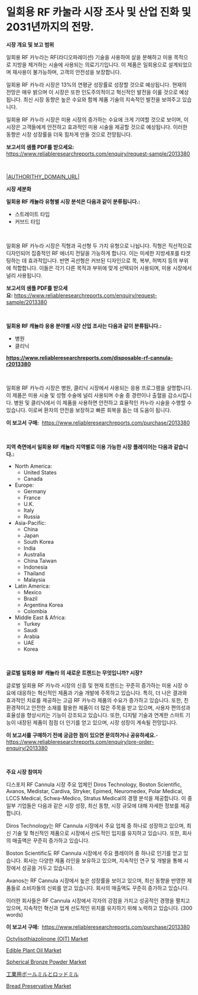 <p><h1>일회용 RF 카눌라 시장 조사 및 산업 진화 및 2031년까지의 전망.</h1></p><p><strong>시장 개요 및 보고 범위</strong></p>
<p><p>일회용 RF 카누라는 RF(라디오파레이션) 기술을 사용하여 살을 분해하고 미용 목적으로 지방을 제거하는 시술에 사용되는 의료기기입니다. 이 제품은 일회용으로 설계되었으며 재사용이 불가능하며, 고객의 안전성을 보장합니다.</p><p>일회용 RF 카누라 시장은 13%의 연평균 성장률로 성장할 것으로 예상됩니다. 현재의 전망은 매우 밝으며 이 시장은 또한 인도주의적이고 혁신적인 발전을 이룰 것으로 예상됩니다. 최신 시장 동향은 높은 수요와 함께 제품 기술의 지속적인 발전을 보여주고 있습니다.</p><p>일회용 RF 카누라 시장은 미용 시장의 증가하는 수요에 크게 기여할 것으로 보이며, 이 시장은 고객들에게 안전하고 효과적인 미용 시술을 제공할 것으로 예상됩니다. 이러한 동향은 시장 성장률을 더욱 힘차게 만들 것으로 전망됩니다.</p></p>
<p><strong>보고서의 샘플 PDF를 받으세요:</strong> <a href="https://www.reliableresearchreports.com/enquiry/request-sample/2013380">https://www.reliableresearchreports.com/enquiry/request-sample/2013380</a></p>
<p>&nbsp;</p>
<p><a href="|AUTHORITHY_DOMAIN_URL|">|AUTHORITHY_DOMAIN_URL|</a></p>
<p><strong>시장 세분화</strong></p>
<p><strong>일회용 RF 캐뉼라 유형별 시장 분석은 다음과 같이 분류됩니다.:</strong></p>
<p><ul><li>스트레이트 타입</li><li>커브드 타입</li></ul></p>
<p>&nbsp;</p>
<p><p>일회용 RF 카누라 시장은 직형과 곡선형 두 가지 유형으로 나뉩니다. 직형은 직선적으로 디자인되어 집중적인 RF 에너지 전달을 가능하게 합니다. 이는 미세한 지방세포를 타겟팅하는 데 효과적입니다. 반면 곡선형은 커브된 디자인으로 목, 복부, 허벅지 등의 부위에 적합합니다. 이들은 각기 다른 목적과 부위에 맞게 선택되어 사용되며, 미용 시장에서 널리 사용됩니다.</p></p>
<p><strong>보고서의 샘플 PDF를 받으세요:</strong>&nbsp;<a href="https://www.reliableresearchreports.com/enquiry/request-sample/2013380">https://www.reliableresearchreports.com/enquiry/request-sample/2013380</a></p>
<p>&nbsp;</p>
<p><strong> 일회용 RF 캐뉼라 응용 분야별 시장 산업 조사는 다음과 같이 분류됩니다.:</strong></p>
<p><ul><li>병원</li><li>클리닉</li></ul></p>
<p><strong><a href="https://www.reliableresearchreports.com/disposable-rf-cannula-r2013380">https://www.reliableresearchreports.com/disposable-rf-cannula-r2013380</a></strong></p>
<p>&nbsp;</p>
<p><p>일회용 RF 카누라 시장은 병원, 클리닉 시장에서 사용되는 응용 프로그램을 설명합니다. 이 제품은 미용 시술 및 성형 수술에 널리 사용되며 수술 중 경련이나 출혈을 감소시킵니다. 병원 및 클리닉에서 이 제품을 사용하면 안전하고 효율적인 카누라 시술을 수행할 수 있습니다. 이로써 환자의 안전을 보장하고 빠른 회복을 돕는 데 도움이 됩니다.</p></p>
<p><strong>이 보고서 구매:</strong>&nbsp; <a href="https://www.reliableresearchreports.com/purchase/2013380">https://www.reliableresearchreports.com/purchase/2013380</a></p>
<p>&nbsp;</p>
<p><strong>지역 측면에서 일회용 RF 캐뉼라 지역별로 이용 가능한 시장 플레이어는 다음과 같습니다.:</strong></p>
<p><ul>
    <li>
        North America:
        <ul>
            <li>United States</li>
            <li>Canada</li>
        </ul>
    </li>
    <li>
        Europe:
        <ul>
            <li>Germany</li>
            <li>France</li>
            <li>U.K.</li>
            <li>Italy</li>
            <li>Russia</li>
        </ul>
    </li>
    <li>
        Asia-Pacific:
        <ul>
            <li>China</li>
            <li>Japan</li>
            <li>South Korea</li>
            <li>India</li>
            <li>Australia</li>
            <li>China Taiwan</li>
            <li>Indonesia</li>
            <li>Thailand</li>
            <li>Malaysia</li>
        </ul>
    </li>
    <li>
        Latin America:
        <ul>
            <li>Mexico</li>
            <li>Brazil</li>
            <li>Argentina Korea</li>
            <li>Colombia</li>
        </ul>
    </li>
    <li>
        Middle East & Africa:
        <ul>
            <li>Turkey</li>
            <li>Saudi</li>
            <li>Arabia</li>
            <li>UAE</li>
            <li>Korea</li>
        </ul>
    </li>
    </ul></p>
<p>&nbsp;</p>
<p><strong>글로벌 일회용 RF 캐뉼라 의 새로운 트렌드는 무엇입니까? 시장?</strong></p>
<p><p>글로벌 일회용 RF 카누라 시장의 신흥 및 현재 트렌드는 꾸준히 증가하는 미용 시장 수요에 대응하는 혁신적인 제품과 기술 개발에 주목하고 있습니다. 특히, 더 나은 결과와 효과적인 치료를 제공하는 고급 RF 카누라 제품의 수요가 증가하고 있습니다. 또한, 친환경적이고 안전한 소재를 활용한 제품이 더 많은 주목을 받고 있으며, 사용자 편의성과 효율성을 향상시키는 기능이 강조되고 있습니다. 또한, 디지털 기술과 연계한 스마트 기능이 내장된 제품이 점점 더 인기를 얻고 있으며, 시장 성장이 계속될 전망입니다.</p></p>
<p><strong>이 보고서를 구매하기 전에 궁금한 점이 있으면 문의하거나 공유하세요.</strong>- <a href="https://www.reliableresearchreports.com/enquiry/pre-order-enquiry/2013380">https://www.reliableresearchreports.com/enquiry/pre-order-enquiry/2013380</a></p>
<p>&nbsp;</p>
<p><strong>주요 시장 참여자</strong></p>
<p><p>디스포저 RF Cannula 시장 주요 업체인 Diros Technology, Boston Scientific, Avanos, Medistar, Cardiva, Stryker, Epimed, Neuromedex, Polar Medical, LCCS Medical, Schwa-Medico, Stratus Medical의 경쟁 분석을 제공합니다. 이 중 일부 기업들은 다음과 같은 시장 성장, 최신 동향, 시장 규모에 대해 자세한 정보를 제공합니다.</p><p>Diros Technology는 RF Cannula 시장에서 주요 업체 중 하나로 성장하고 있으며, 최신 기술 및 혁신적인 제품으로 시장에서 선도적인 입지를 유지하고 있습니다. 또한, 회사의 매출액은 꾸준히 증가하고 있습니다.</p><p>Boston Scientific도 RF Cannula 시장에서 주요 플레이어 중 하나로 인기를 얻고 있습니다. 회사는 다양한 제품 라인을 보유하고 있으며, 지속적인 연구 및 개발을 통해 시장에서 성공을 거두고 있습니다.</p><p>Avanos는 RF Cannula 시장에서 높은 성장률을 보이고 있으며, 최신 동향을 반영한 제품들로 소비자들의 신뢰를 얻고 있습니다. 회사의 매출액도 꾸준히 증가하고 있습니다.</p><p>이러한 회사들은 RF Cannula 시장에서 각자의 강점을 가지고 성공적인 경쟁을 펼치고 있으며, 지속적인 혁신과 업계 선도적인 위치를 유지하기 위해 노력하고 있습니다. (300 words)</p></p>
<p><strong>이 보고서 구매:</strong>&nbsp;&nbsp;<a href="https://www.reliableresearchreports.com/purchase/2013380">https://www.reliableresearchreports.com/purchase/2013380</a></p>
<p><p><a href="https://github.com/JameTravis/Market-Research-Report-List-5/blob/main/octylisothiazolinone-oit-market.md">Octylisothiazolinone (OIT) Market</a></p><p><a href="https://issuu.com/reportprime-2/docs/edible-plant-oil-market-size-2030.pptx">Edible Plant Oil Market</a></p><p><a href="https://github.com/vimar16th/Market-Research-Report-List-5/blob/main/spherical-bronze-powder-market.md">Spherical Bronze Powder Market</a></p><p><a href="https://github.com/LenoraKris2023/Market-Research-Report-List-1/blob/main/4628228117912.md">工業用ボールミルとロッドミル</a></p><p><a href="https://issuu.com/reportprime-2/docs/bread-preservative-market-size-2030.pptx">Bread Preservative Market</a></p></p>